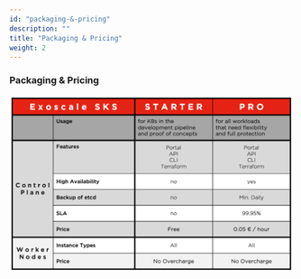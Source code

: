 ```yaml
---
id: "packaging-&-pricing"
description: ""
title: "Packaging & Pricing"
weight: 2
---
```


### Packaging & Pricing

![pricing](pricing.png)